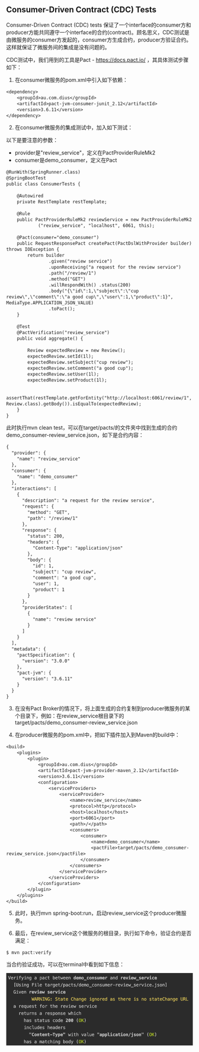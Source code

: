 ## Consumer-Driven Contract (CDC) Tests

Consumer-Driven Contract (CDC) tests 保证了一个interface的consumer方和producer方能共同遵守一个interface的合约(contract)。顾名思义，CDC测试是由微服务的consumer方发起的，consumer方生成合约，producer方验证合约。这样就保证了微服务间的集成是没有问题的。

CDC测试中，我们用到的工具是Pact - https://docs.pact.io/ ，其具体测试步骤如下：

1. 在consumer微服务的pom.xml中引入如下依赖：
```
<dependency>
    <groupId>au.com.dius</groupId>
    <artifactId>pact-jvm-consumer-junit_2.12</artifactId>
    <version>3.6.11</version>
</dependency>
```

2. 在consumer微服务的集成测试中，加入如下测试：

以下是要注意的参数：
* provider是"review_service"，定义在PactProviderRuleMk2
* consumer是demo_consumer，定义在Pact

```
@RunWith(SpringRunner.class)
@SpringBootTest
public class ConsumerTests {

    @Autowired
    private RestTemplate restTemplate;

    @Rule
    public PactProviderRuleMk2 reviewService = new PactProviderRuleMk2
            ("review_service", "localhost", 6061, this);

    @Pact(consumer="demo_consumer")
    public RequestResponsePact createPact(PactDslWithProvider builder) throws IOException {
        return builder
                .given("review service")
                .uponReceiving("a request for the review service")
                .path("/review/1")
                .method("GET")
                .willRespondWith() .status(200)
                .body("{\"id\":1,\"subject\":\"cup review\",\"comment\":\"a good cup\",\"user\":1,\"product\":1}", MediaType.APPLICATION_JSON_VALUE)
                .toPact();
    }

    @Test
    @PactVerification("review_service")
    public void aggregate() {

        Review expectedReview = new Review();
        expectedReview.setId(1l);
        expectedReview.setSubject("cup review");
        expectedReview.setComment("a good cup");
        expectedReview.setUser(1l);
        expectedReview.setProduct(1l);

        assertThat(restTemplate.getForEntity("http://localhost:6061/review/1", Review.class).getBody()).isEqualTo(expectedReview);
    }
}
```

此时执行mvn clean test，可以在target/pacts/的文件夹中找到生成的合约demo_consumer-review_service.json，如下是合约内容：

```
{
  "provider": {
    "name": "review_service"
  },
  "consumer": {
    "name": "demo_consumer"
  },
  "interactions": [
    {
      "description": "a request for the review service",
      "request": {
        "method": "GET",
        "path": "/review/1"
      },
      "response": {
        "status": 200,
        "headers": {
          "Content-Type": "application/json"
        },
        "body": {
          "id": 1,
          "subject": "cup review",
          "comment": "a good cup",
          "user": 1,
          "product": 1
        }
      },
      "providerStates": [
        {
          "name": "review service"
        }
      ]
    }
  ],
  "metadata": {
    "pactSpecification": {
      "version": "3.0.0"
    },
    "pact-jvm": {
      "version": "3.6.11"
    }
  }
}
```

3. 在没有Pact Broker的情况下，将上面生成的合约复制到producer微服务的某个目录下，例如：在review_service根目录下的target/pacts/demo_consumer-review_service.json

4. 在producer微服务的pom.xml中，把如下插件加入到Maven的build中：
```
<build>
    <plugins>
        <plugin>
            <groupId>au.com.dius</groupId>
            <artifactId>pact-jvm-provider-maven_2.12</artifactId>
            <version>3.6.11</version>
            <configuration>
                <serviceProviders>
                    <serviceProvider>
                        <name>review_service</name>
                        <protocol>http</protocol>
                        <host>localhost</host>
                        <port>6061</port>
                        <path>/</path>
                        <consumers>
                            <consumer>
                                <name>demo_consumer</name>
                                <pactFile>target/pacts/demo_consumer-review_service.json</pactFile>
                            </consumer>
                        </consumers>
                    </serviceProvider>
                </serviceProviders>
            </configuration>
        </plugin>
    </plugins>
</build>
```

5. 此时，执行mvn spring-boot:run，启动review_service这个producer微服务。

6. 最后，在review_service这个微服务的根目录，执行如下命令，验证合约是否满足：
```
$ mvn pact:verify
```

当合约验证成功，可以在terminal中看到如下信息：

![cdc](./pix/cdc.png)